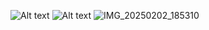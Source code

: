 ![Alt text](https://github.com/szil4dizs/HW-364A/blob/1e7e6cfcc5e788722c1f9003471cde88b119738c/Board/IMG_20250202_185310.jpg)
![Alt text](./Board/IMG_20250202_185310.jpg)
![IMG_20250202_185310](https://github.com/user-attachments/assets/e143666a-f3b7-4a58-942b-515366fc090e)
